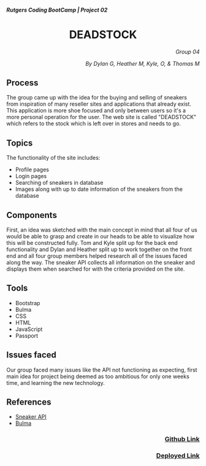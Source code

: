 <h5>Rutgers Coding BootCamp | Project 02</h5>
<h1 align="center">DEADSTOCK</h1>

<p align="right" style="font-style: italic;">Group 04</p>
<p align="right" style="font-style: italic;">By Dylan G, Heather M, Kyle, O, & Thomas M</p>

<h2>Process</h2>

The group came up with the idea for the buying and selling of sneakers from inspiration of many reseller sites and applications that already exist. This application is more shoe focused and only between users so it's a more personal operation for the user. The web site is called "DEADSTOCK" which refers to the stock which is left over in stores and needs to go. 

<h2>Topics</h2>
The functionality of the site includes:

* Profile pages
* Login pages
* Searching of sneakers in database
* Images along with up to date information of the sneakers from the database

<h2>Components</h2>
First, an idea was sketched with the main concept in mind that all four of us would be able to grasp and create in our heads to be able to visualize how this will be constructed fully. Tom and Kyle split up for the back end functionality and Dylan and Heather split up to work together on the front end and all four group members helped research all of the issues faced along the way. The sneaker API collects all information on the sneaker and displays them when searched for with the criteria provided on the site.

<h2>Tools</h2>

* Bootstrap
* Bulma
* CSS
* HTML
* JavaScript
* Passport

<h2>Issues faced</h2>
Our group faced many issues like the API not functioning as expecting, first main idea for project being deemed as too ambitious for only one weeks time, and learning the new technology. 


<h2>References</h2>

* [Sneaker API](https://tg4.solutions/stop-wasting-time-and-use-our-sneaker-database-api/)
* [Bulma](https://bulma.io/)


<h3 align="right"><a href="https://github.com/HMancuso16/Project2">Github Link</a></h3>
<h3 align="right"><a href="">Deployed Link</a></h3>